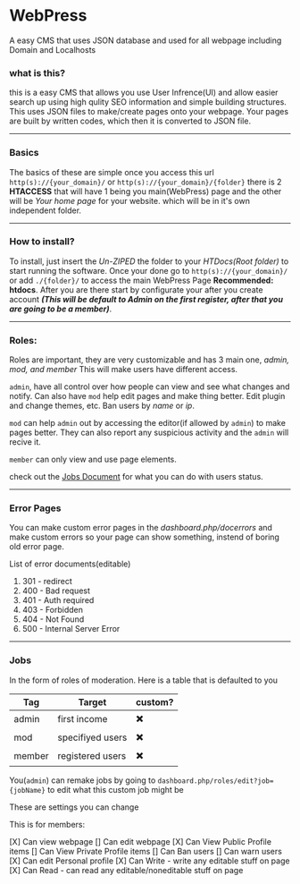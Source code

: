 # WebPress

A easy CMS that uses JSON database and used for all webpage including Domain and Localhosts

### what is this?

this is a easy CMS that allows you use User Infrence(UI) and allow easier search up using high qulity SEO information and simple building structures. This uses JSON files to make/create pages onto your webpage. Your pages are built by written codes, which then it is converted to JSON file.

***

### Basics

The basics of these are simple once you access this url `http(s)://{your_domain}/` or `http(s)://{your_domain}/{folder}` there is 2 **HTACCESS** that will have 1 being you main(WebPress) page and the other will be *Your home page* for your website. which will be in it's own independent folder.

***

### How to install?

To install, just insert the *Un-ZIPED* the folder to your *HTDocs(Root folder)* to start running the software. Once your done go to `http(s)://{your_domain}/` or add `./{folder}/` to access the main WebPress Page **Recommended: htdocs**. After you are there start by configurate your after you create account _**(This will be default to Admin on the first register, after that you are going to be a member)**_.

***

### Roles:

Roles are important, they are very customizable and has 3 main one, *admin, mod, and member* This will make users have different access. 

`admin`, have all control over how people can view and see what changes and notify. Can also have `mod` help edit pages and make thing better. Edit plugin and change themes, etc. Ban users by _name_ or _ip_.

`mod` can help `admin` out by accessing the editor(if allowed by `admin`) to make pages better. They can also report any suspicious activity and the `admin` will recive it.

`member` can only view and use page elements.

check out the [Jobs Document](#jobs) for what you can do with users status.

***

### Error Pages

You can make custom error pages in the _dashboard.php/docerrors_ and make custom errors so your page can show something, instend of boring old error page.

List of error documents(editable)

1. 301 - redirect
2. 400 - Bad request
3. 401 - Auth required
4. 403 - Forbidden
5. 404 - Not Found
6. 500 - Internal Server Error

***

### Jobs

In the form of roles  of moderation. Here is a table that is defaulted to you


| Tag | Target | custom? |
| --- | ------ | --------- |
| admin| first income | :heavy_multiplication_x: |
| mod | specifiyed users | :heavy_multiplication_x: |
| member | registered users | :heavy_multiplication_x: |

You(`admin`) can remake jobs by going to `dashboard.php/roles/edit?job={jobName}` to edit what this custom job might be

These are settings you can change

This is for members:

[X] Can view webpage
[] Can edit webpage
[X] Can View Public Profile items
[] Can View Private Profile items
[] Can Ban users 
[] Can warn users
[X] Can edit Personal profile
[X] Can Write - write any editable stuff on page
[X] Can Read - can read any editable/noneditable stuff on page
